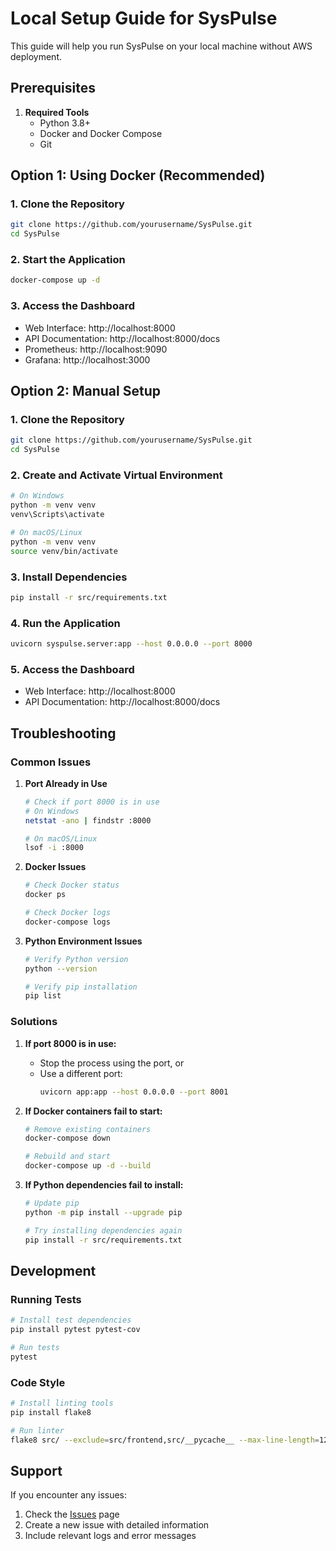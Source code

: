 # Local Setup Guide for SysPulse

This guide will help you run SysPulse on your local machine without AWS deployment.

## Prerequisites

1. **Required Tools**
   - Python 3.8+
   - Docker and Docker Compose
   - Git

## Option 1: Using Docker (Recommended)

### 1. Clone the Repository
```bash
git clone https://github.com/yourusername/SysPulse.git
cd SysPulse
```

### 2. Start the Application
```bash
docker-compose up -d
```

### 3. Access the Dashboard
- Web Interface: http://localhost:8000
- API Documentation: http://localhost:8000/docs
- Prometheus: http://localhost:9090
- Grafana: http://localhost:3000

## Option 2: Manual Setup

### 1. Clone the Repository
```bash
git clone https://github.com/yourusername/SysPulse.git
cd SysPulse
```

### 2. Create and Activate Virtual Environment
```bash
# On Windows
python -m venv venv
venv\Scripts\activate

# On macOS/Linux
python -m venv venv
source venv/bin/activate
```

### 3. Install Dependencies
```bash
pip install -r src/requirements.txt
```

### 4. Run the Application
```bash
uvicorn syspulse.server:app --host 0.0.0.0 --port 8000
```

### 5. Access the Dashboard
- Web Interface: http://localhost:8000
- API Documentation: http://localhost:8000/docs

## Troubleshooting

### Common Issues

1. **Port Already in Use**
   ```bash
   # Check if port 8000 is in use
   # On Windows
   netstat -ano | findstr :8000
   
   # On macOS/Linux
   lsof -i :8000
   ```

2. **Docker Issues**
   ```bash
   # Check Docker status
   docker ps
   
   # Check Docker logs
   docker-compose logs
   ```

3. **Python Environment Issues**
   ```bash
   # Verify Python version
   python --version
   
   # Verify pip installation
   pip list
   ```

### Solutions

1. **If port 8000 is in use:**
   - Stop the process using the port, or
   - Use a different port:
     ```bash
     uvicorn app:app --host 0.0.0.0 --port 8001
     ```

2. **If Docker containers fail to start:**
   ```bash
   # Remove existing containers
   docker-compose down
   
   # Rebuild and start
   docker-compose up -d --build
   ```

3. **If Python dependencies fail to install:**
   ```bash
   # Update pip
   python -m pip install --upgrade pip
   
   # Try installing dependencies again
   pip install -r src/requirements.txt
   ```

## Development

### Running Tests
```bash
# Install test dependencies
pip install pytest pytest-cov

# Run tests
pytest
```

### Code Style
```bash
# Install linting tools
pip install flake8

# Run linter
flake8 src/ --exclude=src/frontend,src/__pycache__ --max-line-length=120
```

## Support

If you encounter any issues:
1. Check the [Issues](https://github.com/yourusername/SysPulse/issues) page
2. Create a new issue with detailed information
3. Include relevant logs and error messages 